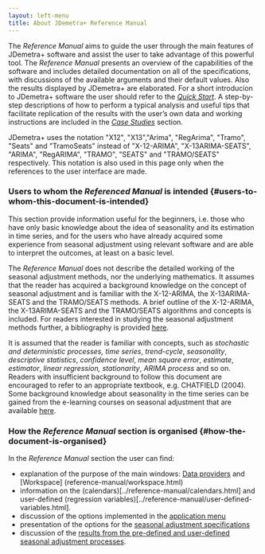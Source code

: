 ```yaml
---
layout: left-menu
title: About JDemetra+ Reference Manual
---
```


The *Reference Manual* aims to guide the user through
the main features of JDemetra+ software and assist the user to take
advantage of this powerful tool. The *Reference Manual*
presents an overview of the capabilities of the software and
includes detailed documentation on all of the specifications, with
discussions of the available arguments and their default values. Also
the results displayed by JDemetra+ are elaborated. For a short introducion to JDemetra+ software the user should
refer to the [*Quick Start*](/quick-start/). A step-by-step
descriptions of how to perform a typical analysis and useful tips that
facilitate replication of the results with the user’s own data and
working instructions are included in the [*Case Studies*](../case-studies) section.

JDemetra+ uses the notation "X12", "X13","Arima", "RegArima", "Tramo",
"Seats" and "TramoSeats" instead of "X-12-ARIMA", "X-13ARIMA-SEATS",
"ARIMA", "RegARIMA", "TRAMO", "SEATS" and "TRAMO/SEATS" respectively.
This notation is also used in this page only when the references to the user interface are made.

### Users to whom the *Referenced Manual* is intended {#users-to-whom-this-document-is-intended}

This section provide information useful for the beginners, i.e.
those who have only basic knowledge about the idea of seasonality and
its estimation in time series, and for the users who have already
acquired some experience from seasonal adjustment using relevant
software and are able to interpret the outcomes, at least on a basic
level.

The *Reference Manual* does not describe the detailed working of the seasonal
adjustment methods, nor the underlying mathematics. It assumes that the
reader has acquired a background knowledge on the concept of seasonal
adjustment and is familiar with the X-12-ARIMA, the X-13ARIMA-SEATS and
the TRAMO/SEATS methods. A brief outline of the X-12-ARIMA, the
X-13ARIMA-SEATS and the TRAMO/SEATS algorithms and concepts is included.
For readers interested in studying the seasonal adjustment methods
further, a bibliography is provided [here](../pages/references/).

It is assumed that the reader is familiar with concepts, such as
*stochastic and* *deterministic processes,* *time series*,
*trend-cycle*, *seasonality*, *descriptive statistics*, *confidence
level*, *mean square error*, *estimate*, *estimator*, *linear
regression, stationarity*, *ARIMA process* and so on. Readers with
insufficient background to follow this document are encouraged to refer
to an appropriate textbook, e.g. CHATFIELD (2004). Some background
knowledge about seasonality in the time series can be gained from the
e-learning courses on seasonal adjustment that are available [<span
class="underline">here</span>](https://ec.europa.eu/eurostat/cros/content/e-learning-course-seasonal-adjustment_en).

### How the *Reference Manual* section is organised {#how-the-document-is-organised}

In the *Reference Manual* section the user can find:

- explanation of the purpose of the main windows: [Data providers](/reference-manual/data-providers.html) and [Workspace] (reference-manual/workspace.html)
- information on the (calendars)[../reference-manual/calendars.html] and user-defined
(regression variables)[../reference-manual/user-defined-variables.html].
- discussion of the options implemented in the [application menu](../reference-manual/application-menu.html)
- presentation of the options for the [seasonal adjustment specifications](../reference-manual/sa-specifications.html) 
- discussion of the [results from the pre-defined and user-defined seasonal adjustment processes](../reference-manual/output.html).


